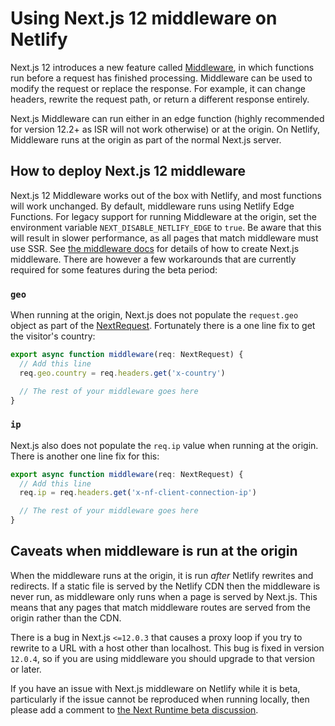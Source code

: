# Using Next.js 12 middleware on Netlify

Next.js 12 introduces a new feature called [Middleware](https://nextjs.org/docs/middleware), in which functions run before
a request has finished processing. Middleware can be used to modify the request or replace the response. For example, it
can change headers, rewrite the request path, or return a different response entirely.

Next.js Middleware can run either in an edge function (highly recommended for version 12.2+ as ISR will not work
otherwise) or at the origin. On Netlify, Middleware runs at the origin as part of the normal Next.js server.

## How to deploy Next.js 12 middleware

Next.js 12 Middleware works out of the box with Netlify, and most functions will work unchanged. By default, middleware runs using Netlify Edge Functions. For legacy support for running Middleware at the origin, set the environment variable `NEXT_DISABLE_NETLIFY_EDGE` to `true`. Be aware that this will result in slower performance, as all pages that match middleware must use SSR. See [the middleware docs](https://nextjs.org/docs/middleware) for details of how to create Next.js middleware. There are however a few workarounds that are currently required for some features during the beta period:

### `geo`

When running at the origin, Next.js does not populate the `request.geo` object as part of the
[NextRequest](https://nextjs.org/docs/api-reference/next/server#nextrequest). Fortunately there is a one line fix to get
the visitor's country:

```typescript
export async function middleware(req: NextRequest) {
  // Add this line
  req.geo.country = req.headers.get('x-country')

  // The rest of your middleware goes here
}
```

### `ip`

Next.js also does not populate the `req.ip` value when running at the origin. There is another one line fix for this:

```typescript
export async function middleware(req: NextRequest) {
  // Add this line
  req.ip = req.headers.get('x-nf-client-connection-ip')

  // The rest of your middleware goes here
}
```

## Caveats when middleware is run at the origin

When the middleware runs at the origin, it is run _after_ Netlify rewrites and redirects. If a static file is served by
the Netlify CDN then the middleware is never run, as middleware only runs when a page is served by Next.js. This means
that any pages that match middleware routes are served from the origin rather than the CDN.

There is a bug in Next.js `<=12.0.3` that causes a proxy loop if you try to rewrite to a URL with a host other than
localhost. This bug is fixed in version `12.0.4`, so if you are using middleware you should upgrade to that version or
later.

If you have an issue with Next.js middleware on Netlify while it is beta, particularly if the issue cannot be reproduced
when running locally, then please add a comment to
[the Next Runtime beta discussion](https://ntl.fyi/next-beta-feedback).
